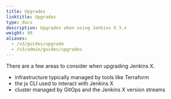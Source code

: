 ```yaml
---
title: Upgrades
linktitle: Upgrades
type: docs
description: Upgrades when using Jenkins X 3.x
weight: 90
aliases:
  - /v3/guides/upgrade
  - /v3/admin/guides/upgrades
---
```


There are a few areas to consider when upgrading Jenkins X.
- infrastructure typically managed by tools like Terraform
- the jx CLI used to interact with Jenkins X
- cluster managed by GitOps and the Jenkins X version streams